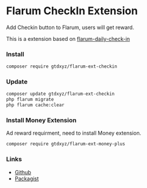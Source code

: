 # Flarum CheckIn Extension

Add Checkin button to Flarum, users will get reward.

This  is a extension based on [flarum-daily-check-in](https://github.com/Ziiven/flarum-daily-check-in)

### Install

```sh
composer require gtdxyz/flarum-ext-checkin
```

### Update

```sh
composer update gtdxyz/flarum-ext-checkin
php flarum migrate
php flarum cache:clear
```

### Install Money Extension

Ad reward requirment, need to install Money extension.

```sh
composer require gtdxyz/flarum-ext-money-plus
```

### Links

- [Github](https://github.com/daocatt/flarum-ext-checkin)
- [Packagist](https://packagist.org/packages/gtdxyz/flarum-ext-checkin)
